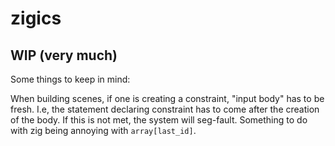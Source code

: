 # zigics

## WIP (very much)

Some things to keep in mind:

When building scenes, if one is creating a constraint, "input body" has to be
fresh. I.e, the statement declaring constraint has to come after the creation
of the body. If this is not met, the system will seg-fault. Something to do
with zig being annoying with `array[last_id]`.

